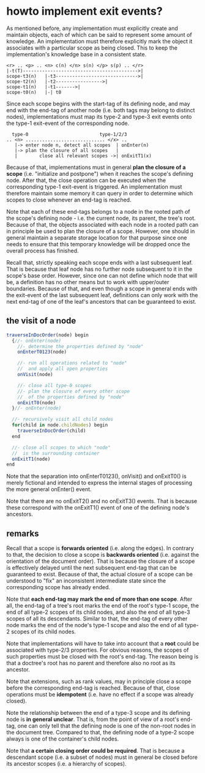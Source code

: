 
<!-- ======================================================================= -->
# howto implement exit events?

As mentioned before, any implementation must explicitly create and maintain
objects, each of which can be said to represent some amount of knowledge. An
implementation must therefore explicitly mark the object it associates with a
particular scope as being closed. This to keep the implementation's knowledge
base in a consistent state.

```
<r> .. <p> .. <n> c(n) </n> s(n) </p> s(p) .. </r>
|-t(T)------------------------------------------>|
scope-t3(n)   |-t3------------------------------>|
scope-t2(n)   |-t2----------------->|
scope-t1(n)   |-t1------->|
scope-t0(n)   |-| t0
```

Since each scope begins with the start-tag of its defining node, and may end
with the end-tag of another node (i.e. both tags may belong to distinct nodes),
implementations must map its type-2 and type-3 exit events onto the type-1
exit-event of the corresponding node.

```
  type-0                          type-1/2/3
.. <n> ............................. </x> ..
   |-> enter node n, detect all scopes  | onEnter(n)
   |-> plan the closure of all scopes   |
   |        close all relevant scopes ->| onExitT1(x)
```

Because of that, implementations must in general **plan the closure of a scope**
(i.e. "initialize and postpone") when it reaches the scope's defining node.
After that, the close operation can be executed when the corresponding type-1
exit-event is triggered. An implementation must therefore maintain some memory
it can query in order to determine which scopes to close whenever an end-tag
is reached.

Note that each of these end-tags belongs to a node in the rooted path of the
scope's defining node - i.e. the current node, its parent, the tree's root.
Because of that, the objects associated with each node in a rooted path can
in principle be used to plan the closure of a scope. However, one should in
general maintain a separate storage location for that purpose since one needs
to ensure that this temporary knowledge will be dropped once the overall
process has finished.

Recall that, strictly speaking each scope ends with a last subsequent leaf.
That is because that leaf node has no further node subsequent to it in the
scope's base order. However, since one can not define which node that will
be, a definition has no other means but to work with upper/outer boundaries.
Because of that, and even though a scope in general ends with the exit-event
of the last subsequent leaf, definitions can only work with the next end-tag
of one of the leaf's ancestors that can be guaranteed to exist.

<!-- ======================================================================= -->
## the visit of a node

```js
traverseInDocOrder(node) begin
  {//- onEnter(node)
    //- determine the properties defined by "node"
    onEnterT0123(node)

    //- run all operations related to "node"
    //  and apply all open properties
    onVisit(node)

    //- close all type-0 scopes
    //- plan the closure of every other scope
    //  of the properties defined by "node"
    onExitT0(node)
  }//- onEnter(node)

  //- recursively visit all child nodes
  for(child in node.childNodes) begin
    traverseInDocOrder(child)
  end

  //- close all scopes to which "node"
  //  is the surrounding container
  onExitT1(node)
end
```

Note that the separation into onEnterT0123(), onVisit() and onExitT0() is
merely fictional and intended to express the internal stages of processing
the more general onEnter() event.

Note that there are no onExitT2() and no onExitT3() events. That is because
these correspond with the onExitT1() event of one of the defining node's
ancestors.

<!-- ======================================================================= -->
## remarks

Recall that a scope is **forwards oriented** (i.e. along the edges). In contrary
to that, the decision to close a scope is **backwards oriented** (i.e. against
the orientation of the document order). That is because the closure of a scope
is effectively delayed until the next subsequent end-tag that can be guaranteed
to exist. Because of that, the actual closure of a scope can be understood to
"fix" an inconsistent intermediate state since the corresponding scope has
already ended.

Note that **each end-tag may mark the end of more than one scope**. After all,
the end-tag of a tree's root marks the end of the root's type-1 scope, the end
of all type-2 scopes of its child nodes, and also the end of all type-3 scopes
of all its descendants. Similar to that, the end-tag of every other node marks
the end of the node's type-1 scope and also the end of all type-2 scopes of its
child nodes.

Note that implementations will have to take into account that a **root** could
be associated with type-2/3 properties. For obvious reasons, the scopes of such
properties must be closed with the root's end-tag. The reason being is that a
doctree's root has no parent and therefore also no root as its ancestor.

Note that extensions, such as rank values, may in principle close a scope
before the corresponding end-tag is reached. Because of that, close operations
must be **idempotent** (i.e. have no effect if a scope was already closed).

Note the relationship between the end of a type-3 scope and its defining node
is **in general unclear**. That is, from the point of view of a root's end-tag,
one can only tell that the defining node is one of the non-root nodes in the
document tree. Compared to that, the defining node of a type-2 scope always is
one of the container's child nodes.

Note that **a certain closing order could be required**. That is because a
descendant scope (i.e. a subset of nodes) must in general be closed before
its ancestor scopes (i.e. a hierarchy of scopes).
